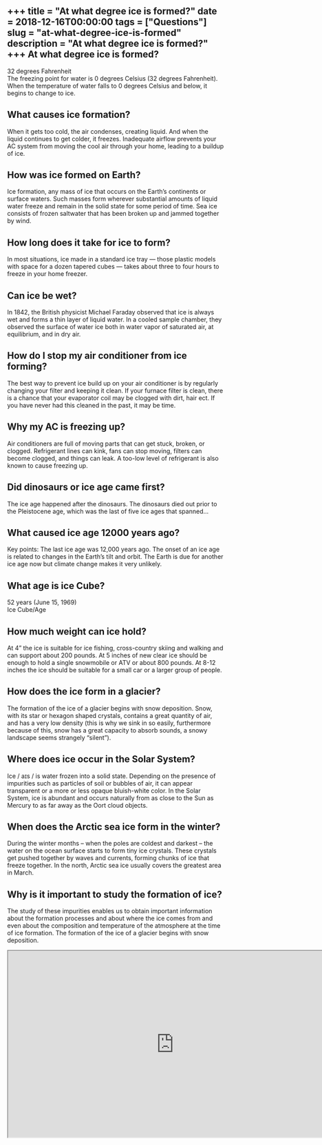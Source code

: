 +++
title = "At what degree ice is formed?"
date = 2018-12-16T00:00:00
tags = ["Questions"]
slug = "at-what-degree-ice-is-formed"
description = "At what degree ice is formed?"
+++
At what degree ice is formed?
-----------------------------

32 degrees Fahrenheit  
The freezing point for water is 0 degrees Celsius (32 degrees Fahrenheit). When the temperature of water falls to 0 degrees Celsius and below, it begins to change to ice.

What causes ice formation?
--------------------------

When it gets too cold, the air condenses, creating liquid. And when the liquid continues to get colder, it freezes. Inadequate airflow prevents your AC system from moving the cool air through your home, leading to a buildup of ice.

How was ice formed on Earth?
----------------------------

Ice formation, any mass of ice that occurs on the Earth’s continents or surface waters. Such masses form wherever substantial amounts of liquid water freeze and remain in the solid state for some period of time. Sea ice consists of frozen saltwater that has been broken up and jammed together by wind.

How long does it take for ice to form?
--------------------------------------

In most situations, ice made in a standard ice tray — those plastic models with space for a dozen tapered cubes — takes about three to four hours to freeze in your home freezer.

Can ice be wet?
---------------

In 1842, the British physicist Michael Faraday observed that ice is always wet and forms a thin layer of liquid water. In a cooled sample chamber, they observed the surface of water ice both in water vapor of saturated air, at equilibrium, and in dry air.

How do I stop my air conditioner from ice forming?
--------------------------------------------------

The best way to prevent ice build up on your air conditioner is by regularly changing your filter and keeping it clean. If your furnace filter is clean, there is a chance that your evaporator coil may be clogged with dirt, hair ect. If you have never had this cleaned in the past, it may be time.

Why my AC is freezing up?
-------------------------

Air conditioners are full of moving parts that can get stuck, broken, or clogged. Refrigerant lines can kink, fans can stop moving, filters can become clogged, and things can leak. A too-low level of refrigerant is also known to cause freezing up.

Did dinosaurs or ice age came first?
------------------------------------

The ice age happened after the dinosaurs. The dinosaurs died out prior to the Pleistocene age, which was the last of five ice ages that spanned…

What caused ice age 12000 years ago?
------------------------------------

Key points: The last ice age was 12,000 years ago. The onset of an ice age is related to changes in the Earth’s tilt and orbit. The Earth is due for another ice age now but climate change makes it very unlikely.

What age is ice Cube?
---------------------

52 years (June 15, 1969)  
Ice Cube/Age

How much weight can ice hold?
-----------------------------

At 4” the ice is suitable for ice fishing, cross-country skiing and walking and can support about 200 pounds. At 5 inches of new clear ice should be enough to hold a single snowmobile or ATV or about 800 pounds. At 8-12 inches the ice should be suitable for a small car or a larger group of people.

How does the ice form in a glacier?
-----------------------------------

The formation of the ice of a glacier begins with snow deposition. Snow, with its star or hexagon shaped crystals, contains a great quantity of air, and has a very low density (this is why we sink in so easily, furthermore because of this, snow has a great capacity to absorb sounds, a snowy landscape seems strangely “silent”).

Where does ice occur in the Solar System?
-----------------------------------------

Ice / aɪs / is water frozen into a solid state. Depending on the presence of impurities such as particles of soil or bubbles of air, it can appear transparent or a more or less opaque bluish-white color. In the Solar System, ice is abundant and occurs naturally from as close to the Sun as Mercury to as far away as the Oort cloud objects.

When does the Arctic sea ice form in the winter?
------------------------------------------------

During the winter months – when the poles are coldest and darkest – the water on the ocean surface starts to form tiny ice crystals. These crystals get pushed together by waves and currents, forming chunks of ice that freeze together. In the north, Arctic sea ice usually covers the greatest area in March.

Why is it important to study the formation of ice?
--------------------------------------------------

The study of these impurities enables us to obtain important information about the formation processes and about where the ice comes from and even about the composition and temperature of the atmosphere at the time of ice formation. The formation of the ice of a glacier begins with snow deposition.

<iframe allow="accelerometer; autoplay; clipboard-write; encrypted-media; gyroscope; picture-in-picture" allowfullscreen="" class="__youtube_prefs__  epyt-is-override  no-lazyload" data-no-lazy="1" data-origheight="433" data-origwidth="770" data-skipgform_ajax_framebjll="" height="433" id="_ytid_14832" loading="lazy" src="https://www.youtube.com/embed/I6a1gR-ksoQ?enablejsapi=1&autoplay=0&cc_load_policy=0&cc_lang_pref=&iv_load_policy=1&loop=0&modestbranding=0&rel=1&fs=1&playsinline=0&autohide=2&theme=dark&color=red&controls=1&" title="YouTube player" width="770"></iframe>